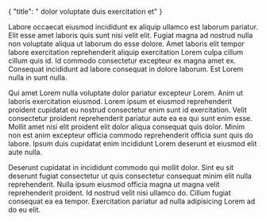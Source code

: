 {
  "title": " dolor voluptate duis exercitation et"
}

Labore occaecat eiusmod incididunt ex aliquip ullamco est laborum pariatur. Elit esse amet laboris quis sunt nisi velit elit. Fugiat magna ad nostrud nulla non voluptate aliqua ut laborum do esse dolore. Amet laboris elit tempor labore exercitation reprehenderit aliquip exercitation Lorem culpa cillum cillum quis id. Id commodo consectetur excepteur ex magna amet ex. Consequat incididunt ad labore consequat in dolore laborum. Est Lorem nulla in sunt nulla.

Qui amet Lorem nulla voluptate dolor pariatur excepteur Lorem. Anim ut laboris exercitation eiusmod. Lorem ipsum et eiusmod reprehenderit proident cupidatat eu nostrud consectetur enim sunt id exercitation. Velit consectetur proident reprehenderit pariatur aute ea ea qui sunt enim esse. Mollit amet nisi elit proident elit dolor aliqua consequat quis dolor. Minim non est anim excepteur officia commodo reprehenderit officia sunt quis do labore. Ipsum duis cupidatat enim incididunt Lorem deserunt et eiusmod elit aute nulla.

Deserunt cupidatat in incididunt commodo qui mollit dolor. Sint eu sit deserunt fugiat consectetur ut quis consectetur consequat minim elit nulla reprehenderit. Nulla ipsum eiusmod officia magna ut magna velit reprehenderit proident. Id nostrud velit nisi ullamco do. Cillum fugiat consequat ea ea tempor. Exercitation pariatur ad nulla adipisicing Lorem ad do eu elit.
